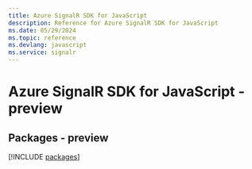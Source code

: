 ```yaml
---
title: Azure SignalR SDK for JavaScript
description: Reference for Azure SignalR SDK for JavaScript
ms.date: 05/29/2024
ms.topic: reference
ms.devlang: javascript
ms.service: signalr
---
```

# Azure SignalR SDK for JavaScript - preview
## Packages - preview
[!INCLUDE [packages](signalr-index.md)]